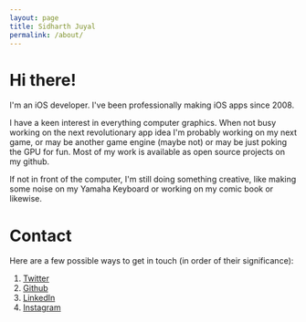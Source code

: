 ```yaml
---
layout: page
title: Sidharth Juyal
permalink: /about/
---
```


# Hi there!

I'm an iOS developer. I've been professionally making iOS apps since 2008.

 I have a keen interest in everything computer graphics. When not busy working on the next revolutionary app idea I'm probably working on my next game, or may be another game engine (maybe not) or may be just poking the GPU for fun. Most of my work is available as open source projects on my github.
 
 If not in front of the computer, I'm still doing something creative, like making some noise on my Yamaha Keyboard or working on my comic book or likewise. 

# Contact

Here are a few possible ways to get in touch (in order of their significance):

1. [Twitter](https://twitter.com/chunkyguy)
1. [Github](https://github.com/chunkyguy)
1. [LinkedIn](https://nl.linkedin.com/in/sidharthjuyal)
1. [Instagram](https://www.instagram.com/chunkyguy)
